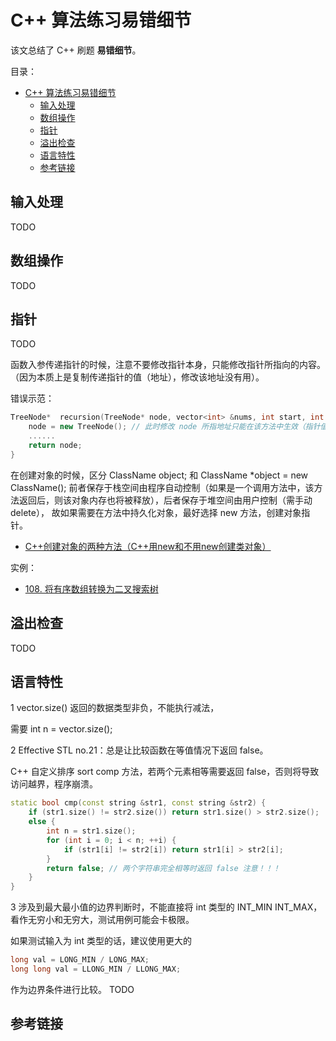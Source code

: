 # C++ 算法练习易错细节

该文总结了 C++ 刷题 **易错细节**。

目录：

- [C++ 算法练习易错细节](#c-算法练习易错细节)
  - [输入处理](#输入处理)
  - [数组操作](#数组操作)
  - [指针](#指针)
  - [溢出检查](#溢出检查)
  - [语言特性](#语言特性)
  - [参考链接](#参考链接)

## 输入处理

TODO

## 数组操作

TODO

## 指针

TODO

函数入参传递指针的时候，注意不要修改指针本身，只能修改指针所指向的内容。（因为本质上是复制传递指针的值（地址），修改该地址没有用）。

错误示范：

```C++
TreeNode*  recursion(TreeNode* node, vector<int> &nums, int start, int end) {
    node = new TreeNode(); // 此时修改 node 所指地址只能在该方法中生效（指针值传递）。
    ......
    return node;
}
```

在创建对象的时候，区分 ClassName object; 和 ClassName *object = new ClassName();
前者保存于栈空间由程序自动控制（如果是一个调用方法中，该方法返回后，则该对象内存也将被释放），后者保存于堆空间由用户控制（需手动 delete），
故如果需要在方法中持久化对象，最好选择 new 方法，创建对象指针。

* [C++创建对象的两种方法（C++用new和不用new创建类对象）](https://blog.csdn.net/lz20120808/article/details/40833517)

实例：

* [108. 将有序数组转换为二叉搜索树](https://leetcode-cn.com/problems/convert-sorted-array-to-binary-search-tree/)

## 溢出检查

TODO

## 语言特性

1
vector.size() 返回的数据类型非负，不能执行减法，

需要 int n = vector.size();

2
Effective STL no.21：总是让比较函数在等值情况下返回 false。

C++ 自定义排序 sort comp 方法，若两个元素相等需要返回 false，否则将导致访问越界，程序崩溃。

```C++
static bool cmp(const string &str1, const string &str2) {
    if (str1.size() != str2.size()) return str1.size() > str2.size();
    else {
        int n = str1.size();
        for (int i = 0; i < n; ++i) {
            if (str1[i] != str2[i]) return str1[i] > str2[i];
        }
        return false; // 两个字符串完全相等时返回 false 注意！！！
    }
}
```

3
涉及到最大最小值的边界判断时，不能直接将 int 类型的 INT_MIN INT_MAX，看作无穷小和无穷大，测试用例可能会卡极限。

如果测试输入为 int 类型的话，建议使用更大的

```C++
long val = LONG_MIN / LONG_MAX;
long long val = LLONG_MIN / LLONG_MAX;
```

作为边界条件进行比较。
TODO

## 参考链接
